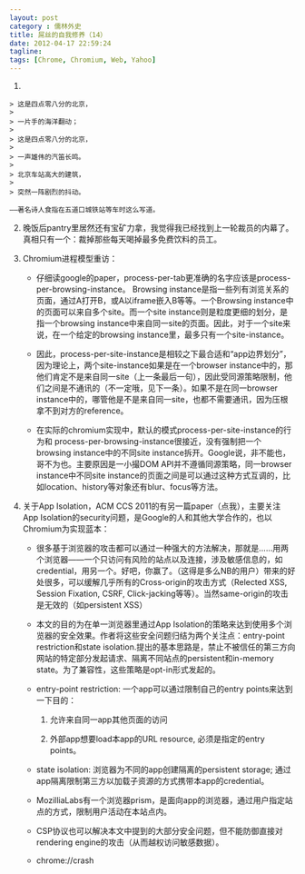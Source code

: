 ```yaml
---
layout: post
category : 儒林外史
title: 屌丝的自我修养（14）
date: 2012-04-17 22:59:24
tagline:
tags: [Chrome, Chromium, Web, Yahoo]
---
```


1. 

    > 这是四点零八分的北京，
    > 
    > 一片手的海洋翻动；
    > 
    > 这是四点零八分的北京，
    > 
    > 一声雄伟的汽笛长鸣。
    > 
    > 北京车站高大的建筑，
    > 
    > 突然一阵剧烈的抖动。

    ——著名诗人食指在五道口城铁站等车时这么写道。

2. 晚饭后pantry里居然还有宝矿力拿，我觉得我已经找到上一轮裁员的内幕了。真相只有一个：裁掉那些每天喝掉最多免费饮料的员工。

3. Chromium进程模型重访：

    * 仔细读google的paper，process-per-tab更准确的名字应该是process-per-browsing-instance。 Browsing instance是指一些列有浏览关系的页面，通过A打开B，或A以iframe嵌入B等等。一个Browsing instance中的页面可以来自多个site。而一个site instance则是粒度更细的划分，是指一个browsing instance中来自同一site的页面。因此，对于一个site来说，在一个给定的browsing instance里，最多只有一个site-instance。

    * 因此，process-per-site-instance是相较之下最合适和“app边界划分”，因为理论上，两个site-instance如果是在一个browser instance中的，那他们肯定不是来自同一site（上一条最后一句），因此受同源策略限制，他们之间是不通讯的（不一定哦，见下一条）。如果不是在同一browser instance中的，哪管他是不是来自同一site，也都不需要通讯，因为压根拿不到对方的reference。

    * 在实际的chromium实现中，默认的模式process-per-site-instance的行为和
    process-per-browsing-instance很接近，没有强制把一个browsing instance中的不同site instance拆开。Google说，非不能也，哥不为也。主要原因是一小撮DOM API并不遵循同源策略，同一browser instance中不同site instance的页面之间是可以通过这种方式互调的，比如location、history等对象还有blur、focus等方法。


4. 关于App Isolation，ACM CCS 2011的有另一篇paper（点我），主要关注App Isolation的security问题，是Google的人和其他大学合作的，也以Chromium为实现蓝本：

    * 很多基于浏览器的攻击都可以通过一种强大的方法解决，那就是……用两个浏览器——一个只访问有风险的站点以及连接，涉及敏感信息的，如credential，用另一个。好吧，你赢了。（这得是多么NB的用户）带来的好处很多，可以缓解几乎所有的Cross-origin的攻击方式（Relected XSS, Session Fixation, CSRF, Click-jacking等等）。当然same-origin的攻击是无效的（如persistent XSS）

    * 本文的目的为在单一浏览器里通过App Isolation的策略来达到使用多个浏览器的安全效果。作者将这些安全问题归结为两个关注点：entry-point restriction和state isolation.提出的基本思路是，禁止不被信任的第三方向网站的特定部分发起请求、隔离不同站点的persistent和in-memory state。为了兼容性，这些策略是opt-in形式发起的。

    * entry-point restriction: 一个app可以通过限制自己的entry points来达到一下目的：
    
        1. 允许来自同一app其他页面的访问

        2. 外部app想要load本app的URL resource, 必须是指定的entry points。


    * state isolation: 浏览器为不同的app创建隔离的persistent storage; 通过app隔离限制第三方以加载子资源的方式携带本app的credential。

    * MozilliaLabs有一个浏览器prism，是面向app的浏览器，通过用户指定站点的方式，限制用户活动在本站点内。

    * CSP协议也可以解决本文中提到的大部分安全问题，但不能防御直接对rendering engine的攻击（从而越权访问敏感数据）。

    * chrome://crash 

